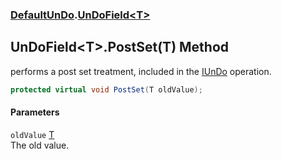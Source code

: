 ### [DefaultUnDo](./DefaultUnDo.md 'DefaultUnDo').[UnDoField&lt;T&gt;](./DefaultUnDo-UnDoField-T-.md 'DefaultUnDo.UnDoField&lt;T&gt;')
## UnDoField&lt;T&gt;.PostSet(T) Method
performs a post set treatment, included in the [IUnDo](./DefaultUnDo-IUnDo.md 'DefaultUnDo.IUnDo') operation.  
```csharp
protected virtual void PostSet(T oldValue);
```
#### Parameters
<a name='DefaultUnDo-UnDoField-T--PostSet(T)-oldValue'></a>
`oldValue` [T](./DefaultUnDo-UnDoField-T-.md#DefaultUnDo-UnDoField-T--T 'DefaultUnDo.UnDoField&lt;T&gt;.T')  
The old value.  
  

